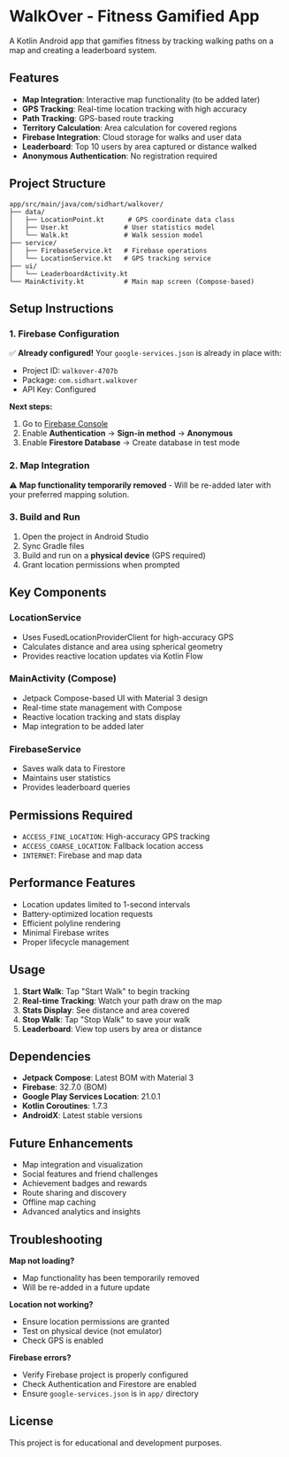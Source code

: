 # WalkOver - Fitness Gamified App

A Kotlin Android app that gamifies fitness by tracking walking paths on a map and creating a leaderboard system.

## Features

- **Map Integration**: Interactive map functionality (to be added later)
- **GPS Tracking**: Real-time location tracking with high accuracy
- **Path Tracking**: GPS-based route tracking
- **Territory Calculation**: Area calculation for covered regions
- **Firebase Integration**: Cloud storage for walks and user data
- **Leaderboard**: Top 10 users by area captured or distance walked
- **Anonymous Authentication**: No registration required

## Project Structure

```
app/src/main/java/com/sidhart/walkover/
├── data/
│   ├── LocationPoint.kt      # GPS coordinate data class
│   ├── User.kt              # User statistics model
│   └── Walk.kt              # Walk session model
├── service/
│   ├── FirebaseService.kt   # Firebase operations
│   └── LocationService.kt   # GPS tracking service
├── ui/
│   └── LeaderboardActivity.kt
└── MainActivity.kt          # Main map screen (Compose-based)
```

## Setup Instructions

### 1. Firebase Configuration

✅ **Already configured!** Your `google-services.json` is already in place with:
- Project ID: `walkover-4707b`
- Package: `com.sidhart.walkover`
- API Key: Configured

**Next steps:**
1. Go to [Firebase Console](https://console.firebase.google.com/project/walkover-4707b)
2. Enable **Authentication** → **Sign-in method** → **Anonymous**
3. Enable **Firestore Database** → Create database in test mode

### 2. Map Integration

⚠️ **Map functionality temporarily removed** - Will be re-added later with your preferred mapping solution.

### 3. Build and Run

1. Open the project in Android Studio
2. Sync Gradle files
3. Build and run on a **physical device** (GPS required)
4. Grant location permissions when prompted

## Key Components

### LocationService
- Uses FusedLocationProviderClient for high-accuracy GPS
- Calculates distance and area using spherical geometry
- Provides reactive location updates via Kotlin Flow

### MainActivity (Compose)
- Jetpack Compose-based UI with Material 3 design
- Real-time state management with Compose
- Reactive location tracking and stats display
- Map integration to be added later

### FirebaseService
- Saves walk data to Firestore
- Maintains user statistics
- Provides leaderboard queries

## Permissions Required

- `ACCESS_FINE_LOCATION`: High-accuracy GPS tracking
- `ACCESS_COARSE_LOCATION`: Fallback location access
- `INTERNET`: Firebase and map data

## Performance Features

- Location updates limited to 1-second intervals
- Battery-optimized location requests
- Efficient polyline rendering
- Minimal Firebase writes
- Proper lifecycle management

## Usage

1. **Start Walk**: Tap "Start Walk" to begin tracking
2. **Real-time Tracking**: Watch your path draw on the map
3. **Stats Display**: See distance and area covered
4. **Stop Walk**: Tap "Stop Walk" to save your walk
5. **Leaderboard**: View top users by area or distance

## Dependencies

- **Jetpack Compose**: Latest BOM with Material 3
- **Firebase**: 32.7.0 (BOM)
- **Google Play Services Location**: 21.0.1
- **Kotlin Coroutines**: 1.7.3
- **AndroidX**: Latest stable versions

## Future Enhancements

- Map integration and visualization
- Social features and friend challenges
- Achievement badges and rewards
- Route sharing and discovery
- Offline map caching
- Advanced analytics and insights

## Troubleshooting

**Map not loading?**
- Map functionality has been temporarily removed
- Will be re-added in a future update

**Location not working?**
- Ensure location permissions are granted
- Test on physical device (not emulator)
- Check GPS is enabled

**Firebase errors?**
- Verify Firebase project is properly configured
- Check Authentication and Firestore are enabled
- Ensure `google-services.json` is in `app/` directory

## License

This project is for educational and development purposes.

